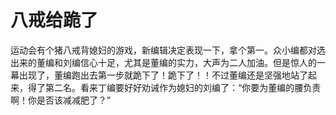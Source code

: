 # 八戒给跪了

运动会有个猪八戒背媳妇的游戏，新编辑决定表现一下，拿个第一。众小编都对选出来的董编和刘编信心十足，尤其是董编的实力，大声为二人加油。但是惊人的一幕出现了，董编跑出去第一步就跪下了！跪下了！！不过董编还是坚强地站了起来，得了第二名。看来丁编要好好劝诫作为媳妇的刘编了：“你要为董编的腰负责啊！你是否该减减肥了？”